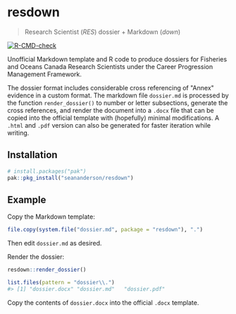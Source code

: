 # resdown

> Research Scientist (*RES*) dossier + Markdown (*down*) 

<!-- badges: start -->
[![R-CMD-check](https://github.com/seananderson/resdown/actions/workflows/R-CMD-check.yaml/badge.svg)](https://github.com/seananderson/resdown/actions/workflows/R-CMD-check.yaml)
<!-- badges: end -->

Unofficial Markdown template and R code to produce dossiers for Fisheries and
Oceans Canada Research Scientists under the Career Progression Management
Framework.

The dossier format includes considerable cross referencing of "Annex" evidence
in a custom format. The markdown file `dossier.md` is processed by the function
`render_dossier()` to number or letter subsections, generate the cross
references, and render the document into a `.docx` file that can be copied into
the official template with (hopefully) minimal modifications. A `.html` and
`.pdf` version can also be generated for faster iteration while writing.

## Installation

```r
# install.packages("pak")
pak::pkg_install("seananderson/resdown")
```

## Example

Copy the Markdown template:

```r
file.copy(system.file("dossier.md", package = "resdown"), ".")
```

Then edit `dossier.md` as desired.

Render the dossier:

```r
resdown::render_dossier()
```

```r
list.files(pattern = "dossier\\.")
#> [1] "dossier.docx" "dossier.md"   "dossier.pdf" 
```

Copy the contents of `dossier.docx` into the official `.docx` template.
